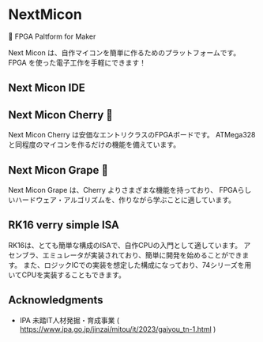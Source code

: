 # NextMicon

🔰 FPGA Paltform for Maker

Next Micon は、自作マイコンを簡単に作るためのプラットフォームです。
FPGA を使った電子工作を手軽にできます！

## Next Micon IDE



## Next Micon Cherry 🍒

Next Micon Cherry は安価なエントリクラスのFPGAボードです。
ATMega328 と同程度のマイコンを作るだけの機能を備えています。

## Next Micon Grape 🍇

Next Micon Grape は、Cherry よりさまざまな機能を持っており、
FPGAらしいハードウェア・アルゴリズムを、作りながら学ぶことに適しています。

## RK16 verry simple ISA 

RK16は、とても簡単な構成のISAで、自作CPUの入門として適しています。
アセンブラ、エミュレータが実装されており、簡単に開発を始めることができます。
また、ロジックICでの実装を想定した構成になっており、74シリーズを用いてCPUを実装することもできます。

## Acknowledgments

 - IPA 未踏IT人材発掘・育成事業 ( https://www.ipa.go.jp/jinzai/mitou/it/2023/gaiyou_tn-1.html )

